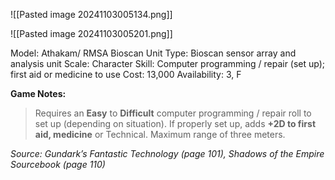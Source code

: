 ![[Pasted image 20241103005134.png]]

![[Pasted image 20241103005201.png]]

Model: Athakam/ RMSA Bioscan Unit
Type: Bioscan sensor array and analysis unit
Scale: Character
Skill: Computer programming / repair (set up); first aid or medicine to use
Cost: 13,000
Availability: 3, F

**Game Notes:**
> Requires an **Easy** to **Difficult** computer programming / repair roll to set up (depending on situation). If properly set up, adds **+2D to first aid, medicine** or Technical. Maximum range of three meters.

*Source: Gundark’s Fantastic Technology (page 101), Shadows of the Empire Sourcebook (page 110)*